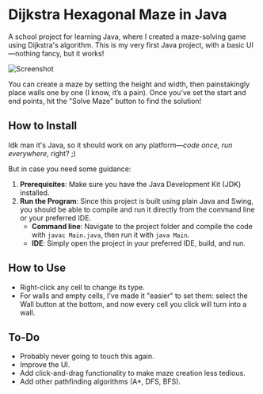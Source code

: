 # Dijkstra Hexagonal Maze in Java

A school project for learning Java, where I created a maze-solving game using Dijkstra's algorithm. This is my very first Java project, with a basic UI—nothing fancy, but it works!

![Screenshot](https://github.com/user-attachments/assets/2a8b1c49-368e-46a7-9317-ffc1db342b1f)

You can create a maze by setting the height and width, then painstakingly place walls one by one (I know, it’s a pain). Once you’ve set the start and end points, hit the "Solve Maze" button to find the solution!

## How to Install

Idk man it's Java, so it should work on any platform—*code once, run everywhere*, right? ;)

But in case you need some guidance:

1. **Prerequisites**: Make sure you have the Java Development Kit (JDK) installed.
2. **Run the Program**: Since this project is built using plain Java and Swing, you should be able to compile and run it directly from the command line or your preferred IDE.
   - **Command line**: Navigate to the project folder and compile the code with `javac Main.java`, then run it with `java Main`.
   - **IDE**: Simply open the project in your preferred IDE, build, and run.

## How to Use

- Right-click any cell to change its type.
- For walls and empty cells, I've made it "easier" to set them: select the Wall button at the bottom, and now every cell you click will turn into a wall.

## To-Do

- Probably never going to touch this again.
- Improve the UI.
- Add click-and-drag functionality to make maze creation less tedious.
- Add other pathfinding algorithms (A*, DFS, BFS).
